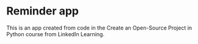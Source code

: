 # Reminder app
This is an app created from code in the Create an Open-Source Project in Python course from LinkedIn Learning.